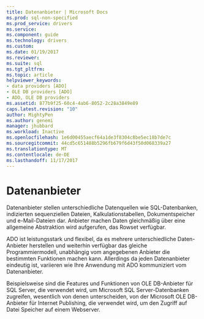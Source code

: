 ```yaml
---
title: Datenanbieter | Microsoft Docs
ms.prod: sql-non-specified
ms.prod_service: drivers
ms.service: 
ms.component: guide
ms.technology: drivers
ms.custom: 
ms.date: 01/19/2017
ms.reviewer: 
ms.suite: sql
ms.tgt_pltfrm: 
ms.topic: article
helpviewer_keywords:
- data providers [ADO]
- OLE DB providers [ADO]
- ADO, OLE DB providers
ms.assetid: 877b9f25-60c4-4ab6-8052-2c28a3849e89
caps.latest.revision: "10"
author: MightyPen
ms.author: genemi
manager: jhubbard
ms.workload: Inactive
ms.openlocfilehash: 1e6d00455aecf64a1de3f8304c8be5ec18b7de7c
ms.sourcegitcommit: 44cd5c651488b5296fb679f6d43f50d068339a27
ms.translationtype: MT
ms.contentlocale: de-DE
ms.lasthandoff: 11/17/2017
---
```

# <a name="data-providers"></a>Datenanbieter
Datenanbieter stellen unterschiedliche Datenquellen wie SQL-Datenbanken, indizierten sequenziellen Dateien, Kalkulationstabellen, Dokumentspeicher und e-Mail-Dateien dar. Anbieter machen Daten gleichmäßig über eine allgemeine Abstraktion wird aufgerufen, das Rowset verfügbar.  
  
 ADO ist leistungsstark und flexibel, da es mehrere unterschiedliche Daten-Anbieter herstellen und weiterhin verfügbar das gleiche Programmiermodell, unabhängig vom angegebenen Anbieter die bestimmten Funktionen machen kann. Allerdings da jeden Datenanbieter eindeutig ist, variieren wie Ihre Anwendung mit ADO kommuniziert vom Datenanbieter.  
  
 Beispielsweise sind die Features und Funktionen von OLE DB-Anbieter für SQL Server, die verwendet wird, um Microsoft SQL Server-Datenbanken zugreifen, wesentlich von denen unterscheiden, von der Microsoft OLE DB-Anbieter für Internet Publishing, die verwendet wird, um den Zugriff auf Datei Speicher auf einem Webserver.
